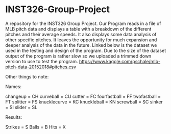 # INST326-Group-Project
A repository for the INST326 Group Project. 
Our Program reads in a file of MLB pitch data and displays a table with a breakdown of the different pitches and their average speeds. It also displays some data analysis of other specific pitches. It leaves the opportunity for much expansion and deeper analysis of the data in the future. Linked below is the dataset we used in the testing and design of the program. Due to the size of the dataset output of the program is rather slow so we uploaded a trimmed down version to use to test the program.
https://www.kaggle.com/pschale/mlb-pitch-data-20152018#pitches.csv

Other things to note:

Names:

changeup = CH
curveball = CU
cutter = FC
fourfastball = FF
twofastball = FT
splitter = FS
knucklecurve = KC
knuckleball = KN
screwball = SC
sinker = SI
slider = SL

Results:

Strikes = S
Balls = B
Hits = X
